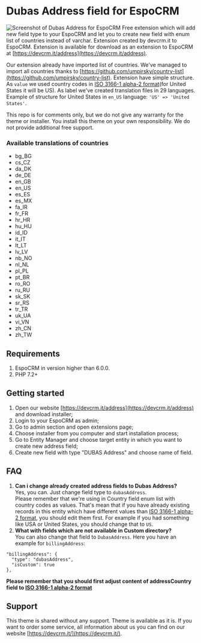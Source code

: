 # Dubas Address field for EspoCRM
![Screenshot of Dubas Address for EspoCRM](https://devcrm.it/files/2020-12-13_02-16-07_0002ae-Ez-859608_7789aacfd57032.png)
Free extension which will add new field type to your EspoCRM and let you to create new field with enum list of countries instead of varchar. 
Extension created by devcrm.it to EspoCRM. Extension is available for download as an extension to EspoCRM at [https://devcrm.it/address](https://devcrm.it/address).

Our extension already have imported list of countries. We've managed to import all countries thanks to [https://github.com/umpirsky/country-list](https://github.com/umpirsky/country-list). Extension have simple structure. As `value` we used country codes in [ISO 3166-1 alpha-2 format](https://en.wikipedia.org/wiki/ISO_3166-1_alpha-2#Officially_assigned_code_elements)(for United States it will be US). As label we've created translation files in 29 languages. Example of structure for United States in `en_US` language: `'US' => 'United States'`.

This repo is for comments only, but we do not give any warranty for the theme or installer. You install this theme on your own responsibility. We do not provide additional free support.

### Available translations of countries
- bg_BG
- cs_CZ
- da_DK
- de_DE
- en_GB
- en_US
- es_ES
- es_MX
- fa_IR
- fr_FR
- hr_HR
- hu_HU
- id_ID
- it_IT
- lt_LT
- lv_LV
- nb_NO
- nl_NL
- pl_PL
- pt_BR
- ro_RO
- ru_RU
- sk_SK
- sr_RS
- tr_TR
- uk_UA
- vi_VN
- zh_CN
- zh_TW


## Requirements
1. EspoCRM in version higher than 6.0.0.
2. PHP 7.2+


## Getting started
1. Open our website [https://devcrm.it/address](https://devcrm.it/address) and download installer;
2. Login to your EspoCRM as admin;
3. Go to admin section and open extensions page;
4. Choose installer from you computer and start installation process;
5. Go to Entity Manager and choose target entity in which you want to create new address field;
6. Create new field with type "DUBAS Address" and choose name of field.

## FAQ
1. **Can i change already created address fields to Dubas Address?** <br />
Yes, you can. Just change field type to `dubasAddress`. <br />Please remember that we're using in Country field enum list with country codes as values. That's mean that if you have already existing records in this entity which have different values than [ISO 3166-1 alpha-2 format](https://en.wikipedia.org/wiki/ISO_3166-1_alpha-2#Officially_assigned_code_elements), you should edit them first. For example if you had something like USA or United States, you should change that to `US`.
2. **What with fields which are not available in Custom directory?**<br />
You can also change that field to `DubasAddress`. Here you have an example for `billingAddress`:
```
"billingAddress": {
  "type": "dubasAddress",
  "isCustom": true
},
```
**Please remember that you should first adjust content of addressCountry field to [ISO 3166-1 alpha-2 format](https://en.wikipedia.org/wiki/ISO_3166-1_alpha-2#Officially_assigned_code_elements)**

## Support
This theme is shared without any support. Theme is available as it is.
If you want to order some service, all information about us you can find on our website [https://devcrm.it/](https://devcrm.it/).
